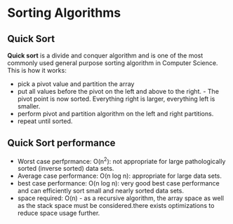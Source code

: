 # Sorting Algorithms
## Quick Sort
__Quick sort__ is a divide and conquer algorithm and is one of the most commonly used general purpose sorting algorithm in Computer Science. This is how it works:
* pick a pivot value and partition the array
* put all values before the pivot on the left and above to the right. -  The pivot point is now sorted. Everything right is larger, everything left is smaller.
* perform pivot and partition algorithm on the left and right partitions.
* repeat until sorted.

## Quick Sort performance
* Worst case perfprmance: O(n<sup>2</sup>): not appropriate for large pathologically sorted (inverse sorted) data sets.
* Average case performance: O(n log n): appropriate for large data sets.
* best case performance: O(n log n): very good best case performance and can efficiently sort small and nearly sorted data sets.
* space required: O(n) - as a recursive algorithm, the array space as well as the stack space must be considered.there exists optimizations to reduce space usage further.
